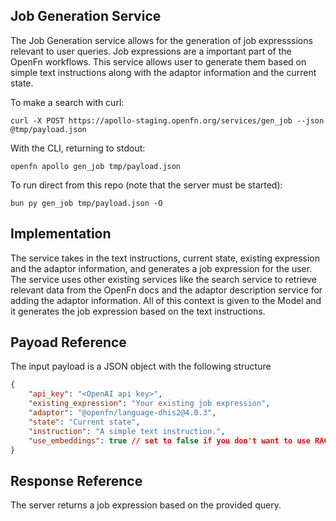## Job Generation Service

The Job Generation service allows for the generation of job expresssions relevant to user queries. Job expressions are
a important part of the OpenFn workflows. This service allows user to generate them based on simple text instructions along
with the adaptor information and the current state.

To make a search with curl:

```
curl -X POST https://apollo-staging.openfn.org/services/gen_job --json @tmp/payload.json
```

With the CLI, returning to stdout:

```
openfn apollo gen_job tmp/payload.json
```

To run direct from this repo (note that the server must be started):

```
bun py gen_job tmp/payload.json -O
```

## Implementation

The service takes in the text instructions, current state, existing expression and the adaptor information, 
and generates a job expression for the user. The service uses other existing services like the search service to 
retrieve relevant data from the OpenFn docs and the adaptor description service for adding the adaptor information.
All of this context is given to the Model and it generates the job expression based on the text instructions.

## Payoad Reference

The input payload is a JSON object with the following structure

```json
{
    "api_key": "<OpenAI api key>",
    "existing_expression": "Your existing job expression",
    "adaptor": "@openfn/language-dhis2@4.0.3",
    "state": "Current state",
    "instruction": "A simple text instruction.",
    "use_embeddings": true // set to false if you don't want to use RAG service
}
```

## Response Reference

The server returns a job expression based on the provided query.
